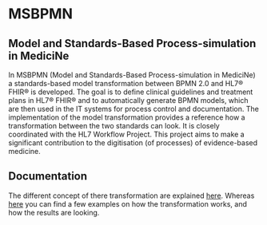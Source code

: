 # MSBPMN

## Model and Standards-Based Process-simulation in MediciNe

In MSBPMN (Model and Standards-Based Process-simulation in MediciNe) a standards-based model
transformation between BPMN 2.0 and HL7® FHIR® is developed.
The goal is to define clinical guidelines and treatment plans in HL7® FHIR® and to automatically
generate BPMN models, which are then used in the IT systems for process control and documentation.
The implementation of the model transformation provides a reference how a transformation between the
two standards can look. It is closely coordinated with the HL7 Workflow Project. This project aims to
make a significant contribution to the digitisation (of processes) of evidence-based medicine.

## Documentation

The different concept of there transformation are explained [here](transformation.md). Whereas [here](fhir2bpmn.md) you
can find a few examples on how the transformation works, and how the results are looking.
